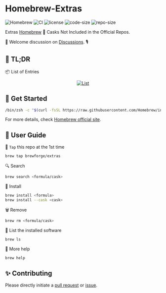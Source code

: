 # Homebrew-Extras

![Homebrew](https://img.shields.io/badge/-Homebrew-FBB040?labelColor=555555&logoColor=FFFFFF&logo=homebrew) ![CI](https://github.com/Brewforge/homebrew-extras/actions/workflows/schedule.yml/badge.svg) ![license](https://img.shields.io/github/license/Brewforge/homebrew-extras) ![code-size](https://img.shields.io/github/languages/code-size/Brewforge/homebrew-extras) ![repo-size](https://img.shields.io/github/repo-size/Brewforge/homebrew-extras)

Extras [Homebrew](https://github.com/Homebrew/brew) 🍺 Casks Not Included in the Official Repos.

👏 Welcome discussion on [Discussions](https://github.com/orgs/Brewforge/discussions). 🎙️

## 📝 TL;DR

📦 List of Entries

<div style="text-align: center;">
  <a href="list.md" style="margin: 0 10px;">
    <img src="https://img.shields.io/badge/List-blue?style=for-the-badge&logo=homebrew&label=Click%20to%20view" alt="List">
  </a>
</div>

## 🏃 Get Started

```sh
/bin/zsh -c "$(curl -fsSL https://raw.githubusercontent.com/Homebrew/install/master/install.sh)"
```

For more details, check [Homebrew official site](https://brew.sh/).

## 🍺 User Guide

🚰 `Tap` this repo at the 1st time

```bash
brew tap brewforge/extras
```

🔍 Search

```sh
brew search <formula/cask>
```

🛒 Install

```sh
brew install <formula>
brew install --cask <cask>
```

🗑️ Remove

```sh
brew rm <formula/cask>
```

🧾 List the installed software

```sh
brew ls
```

🙏 More help

```sh
brew help
```

## ✨ Contributing

Please directly initiate a [pull request](https://github.com/Brewforge/homebrew-extras/compare) or [issue](https://github.com/Brewforge/homebrew-extras/issues/new/choose).

<!-- ## ❤️ Sponsors -->

